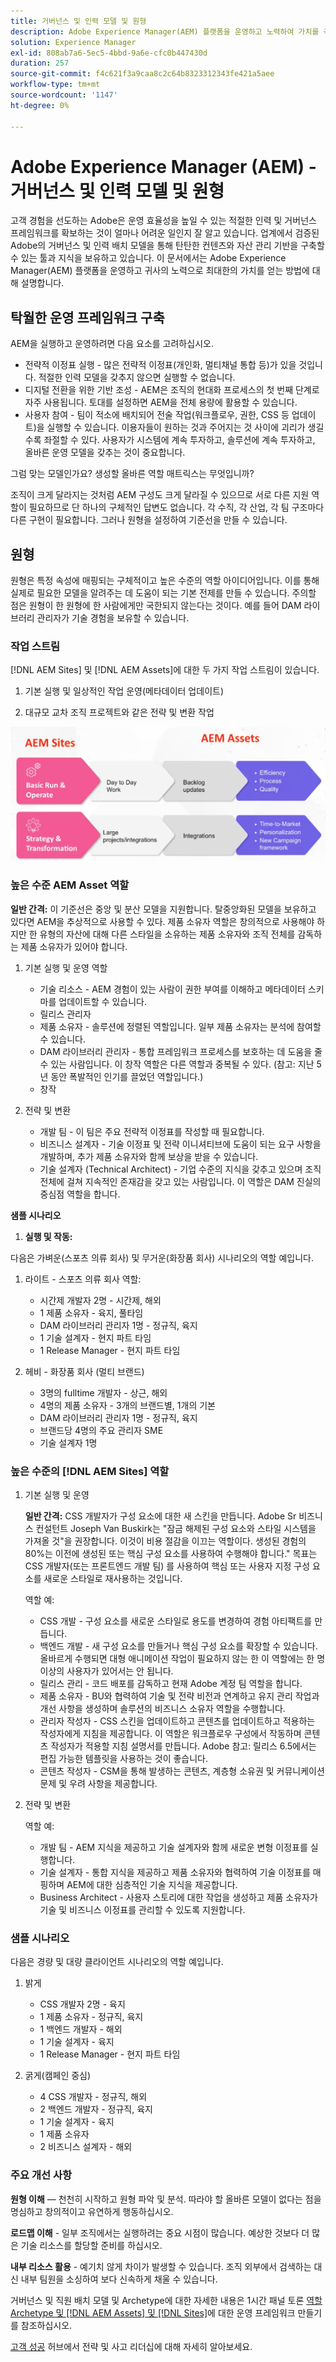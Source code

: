 ```yaml
---
title: 거버넌스 및 인력 모델 및 원형
description: Adobe Experience Manager(AEM) 플랫폼을 운영하고 노력하여 가치를 극대화하는 방법을 알아봅니다.
solution: Experience Manager
exl-id: 808ab7a6-5ec5-4bbd-9a6e-cfc0b447430d
duration: 257
source-git-commit: f4c621f3a9caa8c2c64b8323312343fe421a5aee
workflow-type: tm+mt
source-wordcount: '1147'
ht-degree: 0%

---
```


# Adobe Experience Manager (AEM) - 거버넌스 및 인력 모델 및 원형

고객 경험을 선도하는 Adobe은 운영 효율성을 높일 수 있는 적절한 인력 및 거버넌스 프레임워크를 확보하는 것이 얼마나 어려운 일인지 잘 알고 있습니다. 업계에서 검증된 Adobe의 거버넌스 및 인력 배치 모델을 통해 탄탄한 컨텐츠와 자산 관리 기반을 구축할 수 있는 툴과 지식을 보유하고 있습니다. 이 문서에서는 Adobe Experience Manager(AEM) 플랫폼을 운영하고 귀사의 노력으로 최대한의 가치를 얻는 방법에 대해 설명합니다.

## 탁월한 운영 프레임워크 구축

AEM을 실행하고 운영하려면 다음 요소를 고려하십시오.

* 전략적 이정표 실행 - 많은 전략적 이정표(개인화, 멀티채널 통합 등)가 있을 것입니다. 적절한 인력 모델을 갖추지 않으면 실행할 수 없습니다.
* 디지털 전환을 위한 기반 조성 - AEM은 조직의 현대화 프로세스의 첫 번째 단계로 자주 사용됩니다. 토대를 설정하면 AEM을 전체 용량에 활용할 수 있습니다.
* 사용자 참여 - 팀이 적소에 배치되어 전술 작업(워크플로우, 권한, CSS 등 업데이트)을 실행할 수 있습니다. 이용자들이 원하는 것과 주어지는 것 사이에 괴리가 생길수록 좌절할 수 있다. 사용자가 시스템에 계속 투자하고, 솔루션에 계속 투자하고, 올바른 운영 모델을 갖추는 것이 중요합니다.

그럼 맞는 모델인가요? 생성할 올바른 역할 매트릭스는 무엇입니까?

조직이 크게 달라지는 것처럼 AEM 구성도 크게 달라질 수 있으므로 서로 다른 지원 역할이 필요하므로 단 하나의 구체적인 답변도 없습니다. 각 수직, 각 산업, 각 팀 구조마다 다른 구현이 필요합니다. 그러나 원형을 설정하여 기준선을 만들 수 있습니다.

## 원형

원형은 특정 속성에 매핑되는 구체적이고 높은 수준의 역할 아이디어입니다. 이를 통해 실제로 필요한 모델을 알려주는 데 도움이 되는 기본 전제를 만들 수 있습니다. 주의할 점은 원형이 한 원형에 한 사람에게만 국한되지 않는다는 것이다. 예를 들어 DAM 라이브러리 관리자가 기술 경험을 보유할 수 있습니다.

### 작업 스트림

[!DNL AEM Sites] 및 [!DNL AEM Assets]에 대한 두 가지 작업 스트림이 있습니다.

1. 기본 실행 및 일상적인 작업 운영(메타데이터 업데이트)

1. 대규모 교차 조직 프로젝트와 같은 전략 및 변환 작업

![작업 스트림](assets/streams-of-operationalization.png)

### 높은 수준 AEM Asset 역할

**일반 간격:** 이 기준선은 중앙 및 분산 모델을 지원합니다. 탈중앙화된 모델을 보유하고 있다면 AEM을 추상적으로 사용할 수 있다. 제품 소유자 역할은 창의적으로 사용해야 하지만 한 유형의 자산에 대해 다른 스타일을 소유하는 제품 소유자와 조직 전체를 감독하는 제품 소유자가 있어야 합니다.

1. 기본 실행 및 운영 역할

   * 기술 리소스 - AEM 경험이 있는 사람이 권한 부여를 이해하고 메타데이터 스키마를 업데이트할 수 있습니다.
   * 릴리스 관리자
   * 제품 소유자 - 솔루션에 정렬된 역할입니다. 일부 제품 소유자는 분석에 참여할 수 있습니다.
   * DAM 라이브러리 관리자 - 통합 프레임워크 프로세스를 보호하는 데 도움을 줄 수 있는 사람입니다. 이 창작 역할은 다른 역할과 중복될 수 있다. (참고: 지난 5년 동안 폭발적인 인기를 끌었던 역할입니다.)
   * 창작

1. 전략 및 변환

   * 개발 팀 - 이 팀은 주요 전략적 이정표를 작성할 때 필요합니다.
   * 비즈니스 설계자 - 기술 이정표 및 전략 이니셔티브에 도움이 되는 요구 사항을 개발하며, 추가 제품 소유자와 함께 보상을 받을 수 있습니다.
   * 기술 설계자 (Technical Architect) - 기업 수준의 지식을 갖추고 있으며 조직 전체에 걸쳐 지속적인 존재감을 갖고 있는 사람입니다. 이 역할은 DAM 진실의 중심점 역할을 합니다.

**샘플 시나리오**

1. **실행 및 작동:**

다음은 가벼운(스포츠 의류 회사) 및 무거운(화장품 회사) 시나리오의 역할 예입니다.

1. 라이트 - 스포츠 의류 회사 역할:

   * 시간제 개발자 2명 - 시간제, 해외
   * 1 제품 소유자 - 육지, 풀타임
   * DAM 라이브러리 관리자 1명 - 정규직, 육지
   * 1 기술 설계자 - 현지 파트 타임
   * 1 Release Manager - 현지 파트 타임

1. 헤비 - 화장품 회사 (멀티 브랜드)

   * 3명의 fulltime 개발자 - 상근, 해외
   * 4명의 제품 소유자 - 3개의 브랜드별, 1개의 기본
   * DAM 라이브러리 관리자 1명 - 정규직, 육지
   * 브랜드당 4명의 주요 관리자 SME
   * 기술 설계자 1명

### 높은 수준의 [!DNL AEM Sites] 역할

1. 기본 실행 및 운영

   **일반 간격:** CSS 개발자가 구성 요소에 대한 새 스킨을 만듭니다. Adobe Sr 비즈니스 컨설턴트 Joseph Van Buskirk는 &quot;잠금 해제된 구성 요소와 스타일 시스템을 가져올 것&quot;을 권장합니다. 이것이 비용 절감을 이끄는 역할이다. 생성된 경험의 80%는 이전에 생성된 또는 핵심 구성 요소를 사용하여 수행해야 합니다.&quot; 목표는 CSS 개발자(또는 프론트엔드 개발 팀) 를 사용하여 핵심 또는 사용자 지정 구성 요소를 새로운 스타일로 재사용하는 것입니다.

   역할 예:

   * CSS 개발 - 구성 요소를 새로운 스타일로 용도를 변경하여 경험 아티팩트를 만듭니다.
   * 백엔드 개발 - 새 구성 요소를 만들거나 핵심 구성 요소를 확장할 수 있습니다. 올바르게 수행되면 대형 애니메이션 작업이 필요하지 않는 한 이 역할에는 한 명 이상의 사용자가 있어서는 안 됩니다.
   * 릴리스 관리 - 코드 배포를 감독하고 현재 Adobe 계정 팀 역할을 합니다.
   * 제품 소유자 - BU와 협력하여 기술 및 전략 비전과 연계하고 유지 관리 작업과 개선 사항을 생성하며 솔루션의 비즈니스 소유자 역할을 수행합니다.
   * 관리자 작성자 - CSS 스킨을 업데이트하고 콘텐츠를 업데이트하고 적용하는 작성자에게 지침을 제공합니다. 이 역할은 워크플로우 구성에서 작동하며 콘텐츠 작성자가 적용할 지침 설명서를 만듭니다. Adobe 참고: 릴리스 6.5에서는 편집 가능한 템플릿을 사용하는 것이 좋습니다.
   * 콘텐츠 작성자 - CSM을 통해 발생하는 콘텐츠, 계층형 소유권 및 커뮤니케이션 문제 및 우려 사항을 제공합니다.

1. 전략 및 변환

   역할 예:

   * 개발 팀 - AEM 지식을 제공하고 기술 설계자와 함께 새로운 변형 이정표를 실행합니다.
   * 기술 설계자 - 통합 지식을 제공하고 제품 소유자와 협력하여 기술 이정표를 매핑하며 AEM에 대한 심층적인 기술 지식을 제공합니다.
   * Business Architect - 사용자 스토리에 대한 작업을 생성하고 제품 소유자가 기술 및 비즈니스 이정표를 관리할 수 있도록 지원합니다.

### 샘플 시나리오

다음은 경량 및 대량 클라이언트 시나리오의 역할 예입니다.

1. 밝게

   * CSS 개발자 2명 - 육지
   * 1 제품 소유자 - 정규직, 육지
   * 1 백엔드 개발자 - 해외
   * 1 기술 설계자 - 육지
   * 1 Release Manager - 현지 파트 타임

1. 굵게(캠페인 중심)

   * 4 CSS 개발자 - 정규직, 해외
   * 2 백엔드 개발자 - 정규직, 육지
   * 1 기술 설계자 - 육지
   * 1 제품 소유자
   * 2 비즈니스 설계자 - 해외

### 주요 개선 사항

**원형 이해** — 천천히 시작하고 원형 파악 및 분석. 따라야 할 올바른 모델이 없다는 점을 명심하고 창의적이고 유연하게 행동하십시오.

**로드맵 이해** - 일부 조직에서는 실행하려는 중요 시점이 많습니다. 예상한 것보다 더 많은 기술 리소스를 할당할 준비를 하십시오.

**내부 리소스 활용** - 예기치 않게 차이가 발생할 수 있습니다. 조직 외부에서 검색하는 대신 내부 팀원을 소싱하여 보다 신속하게 채울 수 있습니다.

거버넌스 및 직원 배치 모델 및 Archetype에 대한 자세한 내용은 1시간 패널 토론 [역할 Archetype 및  [!DNL AEM Assets] 및 [!DNL Sites]](https://adobecustomersuccess.adobeconnect.com/p8ml5nmy0758mp4/)에 대한 운영 프레임워크 만들기 를 참조하십시오.

[고객 성공](https://experienceleague.adobe.com/docs/customer-success/customer-success/overview.html?lang=ko) 허브에서 전략 및 사고 리더십에 대해 자세히 알아보세요.
